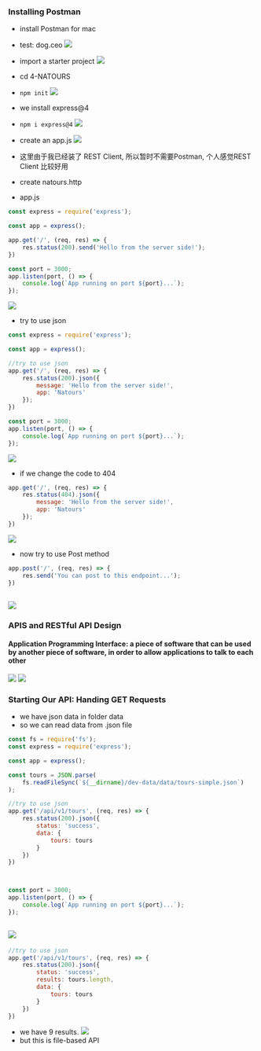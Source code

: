### Installing Postman
- install Postman for mac

- test: dog.ceo
![](img/2019-12-08-23-19-19.png)

- import a starter project 
![](img/2019-12-08-23-35-01.png)

- cd 4-NATOURS
- `npm init`
![](img/2019-12-08-23-39-45.png)

- we install express@4
- `npm i express@4`
![](img/2019-12-08-23-45-08.png)

- create an app.js
![](img/2019-12-08-23-53-11.png)

- 这里由于我已经装了 REST Client, 所以暂时不需要Postman, 个人感觉REST Client 比较好用
- create natours.http
- app.js
```js
const express = require('express');

const app = express();

app.get('/', (req, res) => {
    res.status(200).send('Hello from the server side!');
})

const port = 3000;
app.listen(port, () => {
    console.log(`App running on port ${port}...`);
});
```
![](img/2019-12-09-00-05-14.png)

- try to use json
```js
const express = require('express');

const app = express();

//try to use json
app.get('/', (req, res) => {
    res.status(200).json({
        message: 'Hello from the server side!',
        app: 'Natours'
    });
})

const port = 3000;
app.listen(port, () => {
    console.log(`App running on port ${port}...`);
});
```
![](img/2019-12-09-00-14-31.png)
- if we change the code to 404
```js
app.get('/', (req, res) => {
    res.status(404).json({
        message: 'Hello from the server side!',
        app: 'Natours'
    });
})
```
![](img/2019-12-09-00-16-10.png)

- now try to use Post method
```js
app.post('/', (req, res) => {
    res.send('You can post to this endpoint...');
})
```
![](img/2019-12-09-00-22-28.png)
---


### APIS and RESTful API Design
#### Application Programming Interface: a piece of software that can be used by another piece of software, in order to allow applications to talk to each other
![](img/2019-12-09-00-29-11.png)
![](img/2019-12-09-00-43-32.png)


### Starting Our API: Handing GET Requests
- we have json data in folder data
- so we can read data from .json file
```js
const fs = require('fs');
const express = require('express');

const app = express();

const tours = JSON.parse(
    fs.readFileSync(`${__dirname}/dev-data/data/tours-simple.json`)
);

//try to use json
app.get('/api/v1/tours', (req, res) => {
    res.status(200).json({
        status: 'success',
        data: {
            tours: tours
        }
    })
})



const port = 3000;
app.listen(port, () => {
    console.log(`App running on port ${port}...`);
});
```
![](img/2019-12-09-01-08-13.png)
---


```js
//try to use json
app.get('/api/v1/tours', (req, res) => {
    res.status(200).json({
        status: 'success',
        results: tours.length,
        data: {
            tours: tours
        }
    })
})
```
- we have 9 results.
![](img/2019-12-09-01-10-48.png)
- but this is file-based API